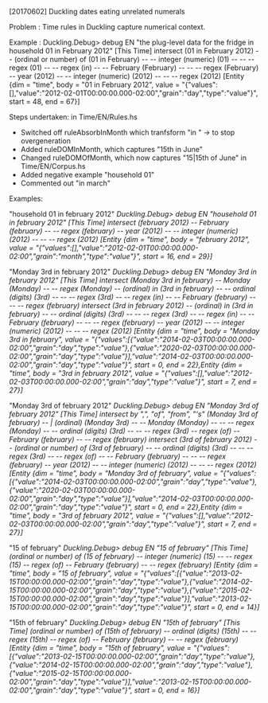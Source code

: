 [20170602] Duckling dates eating unrelated numerals

Problem : Time rules in Duckling capture numerical context.

Example :
Duckling.Debug> debug EN "the plug-level data for the fridge in household 01 in February 2012" [This Time]
intersect (01 in February 2012)
-- <day-of-month> (ordinal or number) of <named-month> (01 in February)
-- -- integer (numeric) (01)
-- -- -- regex (01)
-- -- regex (in)
-- -- February (February)
-- -- -- regex (February)
-- year (2012)
-- -- integer (numeric) (2012)
-- -- -- regex (2012)
[Entity {dim = "time", body = "01 in February 2012", value = "{\"values\":[],\"value\":\"2012-02-01T00:00:00.000-02:00\",\"grain\":\"day\",\"type\":\"value\"}", start = 48, end = 67}]

Steps undertaken:
in Time/EN/Rules.hs
* Switched off ruleAbsorbInMonth which tranfsform "in <Month>" -> <Month> to stop overgeneration
* Added ruleDOMInMonth, which captures "15th in June"
* Changed ruleDOMOfMonth, which now captures "15|15th of June"
in Time/EN/Corpus.hs
* Added negative example "household 01"
* Commented out "in march"

Examples:

"household 01 in february 2012"
*Duckling.Debug> debug EN "household 01 in february 2012" [This Time]
intersect (february 2012)
-- February (february)
-- -- regex (february)
-- year (2012)
-- -- integer (numeric) (2012)
-- -- -- regex (2012)
[Entity {dim = "time", body = "february 2012", value = "{\"values\":[],\"value\":\"2012-02-01T00:00:00.000-02:00\",\"grain\":\"month\",\"type\":\"value\"}", start = 16, end = 29}]*

"Monday 3rd in february 2012"
*Duckling.Debug> debug EN "Monday 3rd in february 2012" [This Time]
intersect (Monday 3rd in february)
-- Monday (Monday)
-- -- regex (Monday)
-- <day-of-month> (ordinal) in <named-month> (3rd in february)
-- -- ordinal (digits) (3rd)
-- -- -- regex (3rd)
-- -- regex (in)
-- -- February (february)
-- -- -- regex (february)
intersect (3rd in february 2012)
-- <day-of-month> (ordinal) in <named-month> (3rd in february)
-- -- ordinal (digits) (3rd)
-- -- -- regex (3rd)
-- -- regex (in)
-- -- February (february)
-- -- -- regex (february)
-- year (2012)
-- -- integer (numeric) (2012)
-- -- -- regex (2012)
[Entity {dim = "time", body = "Monday 3rd in february", value = "{\"values\":[{\"value\":\"2014-02-03T00:00:00.000-02:00\",\"grain\":\"day\",\"type\":\"value\"},{\"value\":\"2020-02-03T00:00:00.000-02:00\",\"grain\":\"day\",\"type\":\"value\"}],\"value\":\"2014-02-03T00:00:00.000-02:00\",\"grain\":\"day\",\"type\":\"value\"}", start = 0, end = 22},Entity {dim = "time", body = "3rd in february 2012", value = "{\"values\":[],\"value\":\"2012-02-03T00:00:00.000-02:00\",\"grain\":\"day\",\"type\":\"value\"}", start = 7, end = 27}]*

"Monday 3rd of february 2012"
*Duckling.Debug> debug EN "Monday 3rd of february 2012" [This Time]
intersect by ",", "of", "from", "'s" (Monday 3rd of february)
-- <named-month>|<named-day> <day-of-month> (ordinal) (Monday 3rd)
-- -- Monday (Monday)
-- -- -- regex (Monday)
-- -- ordinal (digits) (3rd)
-- -- -- regex (3rd)
-- regex (of)
-- February (february)
-- -- regex (february)
intersect (3rd of february 2012)
-- <day-of-month> (ordinal or number) of <named-month> (3rd of february)
-- -- ordinal (digits) (3rd)
-- -- -- regex (3rd)
-- -- regex (of)
-- -- February (february)
-- -- -- regex (february)
-- year (2012)
-- -- integer (numeric) (2012)
-- -- -- regex (2012)
[Entity {dim = "time", body = "Monday 3rd of february", value = "{\"values\":[{\"value\":\"2014-02-03T00:00:00.000-02:00\",\"grain\":\"day\",\"type\":\"value\"},{\"value\":\"2020-02-03T00:00:00.000-02:00\",\"grain\":\"day\",\"type\":\"value\"}],\"value\":\"2014-02-03T00:00:00.000-02:00\",\"grain\":\"day\",\"type\":\"value\"}", start = 0, end = 22},Entity {dim = "time", body = "3rd of february 2012", value = "{\"values\":[],\"value\":\"2012-02-03T00:00:00.000-02:00\",\"grain\":\"day\",\"type\":\"value\"}", start = 7, end = 27}]*

"15 of february"
*Duckling.Debug> debug EN "15 of february" [This Time]
<day-of-month> (ordinal or number) of <named-month> (15 of february)
-- integer (numeric) (15)
-- -- regex (15)
-- regex (of)
-- February (february)
-- -- regex (february)
[Entity {dim = "time", body = "15 of february", value = "{\"values\":[{\"value\":\"2013-02-15T00:00:00.000-02:00\",\"grain\":\"day\",\"type\":\"value\"},{\"value\":\"2014-02-15T00:00:00.000-02:00\",\"grain\":\"day\",\"type\":\"value\"},{\"value\":\"2015-02-15T00:00:00.000-02:00\",\"grain\":\"day\",\"type\":\"value\"}],\"value\":\"2013-02-15T00:00:00.000-02:00\",\"grain\":\"day\",\"type\":\"value\"}", start = 0, end = 14}]*

"15th of february"
*Duckling.Debug> debug EN "15th of february" [This Time]
<day-of-month> (ordinal or number) of <named-month> (15th of february)
-- ordinal (digits) (15th)
-- -- regex (15th)
-- regex (of)
-- February (february)
-- -- regex (february)
[Entity {dim = "time", body = "15th of february", value = "{\"values\":[{\"value\":\"2013-02-15T00:00:00.000-02:00\",\"grain\":\"day\",\"type\":\"value\"},{\"value\":\"2014-02-15T00:00:00.000-02:00\",\"grain\":\"day\",\"type\":\"value\"},{\"value\":\"2015-02-15T00:00:00.000-02:00\",\"grain\":\"day\",\"type\":\"value\"}],\"value\":\"2013-02-15T00:00:00.000-02:00\",\"grain\":\"day\",\"type\":\"value\"}", start = 0, end = 16}]*
